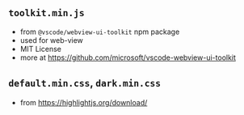## `toolkit.min.js`

- from `@vscode/webview-ui-toolkit` npm package
- used for web-view
- MIT License
- more at https://github.com/microsoft/vscode-webview-ui-toolkit

## `default.min.css`, `dark.min.css`

- from https://highlightjs.org/download/

